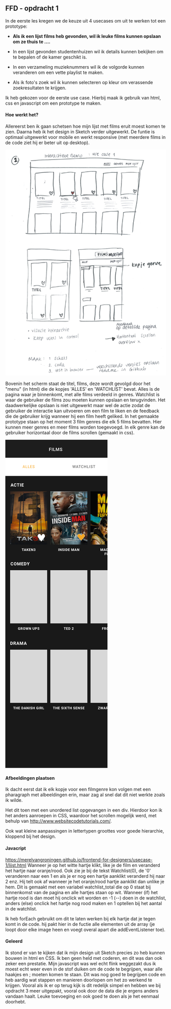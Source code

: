## FFD - opdracht 1

In de eerste les kregen we de keuze uit 4 usecases om uit te werken tot een prototype: 

- **Als ik een lijst films heb gevonden, wil ik leuke films kunnen opslaan om ze thuis te ....**

- In een lijst gevonden studentenhuizen wil ik details kunnen bekijken om te bepalen of de kamer geschikt is.

- In een verzameling muzieknummers wil ik de volgorde kunnen veranderen om een vette playlist te maken.

- Als ik foto's zoek wil ik kunnen selecteren op kleur om verassende zoekresultaten te krijgen.

Ik heb gekozen voor de eerste use case. Hierbij maak ik gebruik van html, css en javascript om een prototype te maken.

#### Hoe werkt het?

Allereerst ben ik gaan schetsen hoe mijn lijst met films eruit moest komen te zien. Daarna heb ik het design in Sketch verder uitgewerkt. De funtie is optimaal uitgewerkt voor mobile en werkt responsive (met meerdere films in de code ziet hij er beter uit op desktop).


![alt text](pictures/schetsopdracht1.png "schets design opdracht 1")

Bovenin het scherm staat de titel, films, deze wordt gevolgd door het "menu" (in html) die de kopjes 'ALLES' en 'WATCHLIST' bevat. Alles is de pagina waar je binnenkomt, met alle films verdeeld in genres. Watchlist is waar de gebruiker de films zou moeten kunnen opslaan en terugvinden. Het daadwerkelijke opslaan is niet uitgewerkt maar wel de actie zodat de gebruiker de interactie kan uitvoeren om een film te liken en de feedback die de gebruiker krijg wanneer hij een film heeft geliked. 
In het gemaakte prototype staan op het moment 3 film genres die elk 5 films bevatten. Hier kunnen meer genres en meer films worden toegevoegd. In elk genre kan de gebruiker horizontaal door de films scrollen (gemaakt in css). 

![alt text](pictures/designopdracht1.png "design gemaakt in Sketch opdracht 1")


#### Afbeeldingen plaatsen

Ik dacht eerst dat ik elk kopje voor een filmgenre kon volgen met een pharagraph met albeeldingen erin, maar zag al snel dat dit niet werkte zoals ik wilde.

Het dit toen met een unordered list opgevangen in een div. Hierdoor kon ik het anders aanroepen in CSS, waardoor het scrollen mogelijk werd, met behulp van http://www.websitecodetutorials.com/.

Ook wat kleine aanpassingen in lettertypen groottes voor goede hierarchie, kloppend bij het design.

#### Javacript

https://merelvangroningen.github.io/frontend-for-designers/usecase-1/lijst.html
Wanneer je op het witte hartje klikt, like je de film en veranderd het hartje naar oranje/rood. Ook zie je bij de tekst Watchlist(0), de '0' veranderen naar een 1 en als je er nog een hartje aanklikt veranderd hij naar 2 enz. Hij telt ook af wanneer je het oranje/rood hartje aanklikt dan unlike je hem. 
Dit is gemaakt met een variabel watchlist_total die op 0 staat bij binnenkomst van de pagina en alle hartjes staan op wit. Wanneer (if) het hartje rood is dan moet hij onclick wit worden en -1 (--) doen in de watchlist, anders (else) onclick het hartje nog rood maken en 1 optellen bij het aantal in de watchlist. 

Ik heb forEach gebruikt om dit te laten werken bij elk hartje dat je tegen komt in de code. hij pakt hier in de fuctie alle elementen uit de array (je loopt door elke image heen en voegt overal apart die addEventListener toe).

#### Geleerd

Ik stond er van te kijken dat ik mijn design uit Sketch precies zo heb kunnen bouwen in html en CSS. Ik ben geen held met coderen, en dit was dan ook zeker een prestatie. Mijn javascript was wel echt flink weggezakt dus ik moest echt weer even in de stof duiken om de code te begrijpen, waar alle haakjes en ; moeten komen te staan. Dit was nog goed te begrijpen code en heb aardig wat stappen en manieren doorlopen om het zo werkend te krijgen. 
Vooral als ik er op terug kijk is dit redelijk simpel en hebben we bij opdracht 3 meer uitgepakt, vooral ook door de data die je ergens anders vandaan haalt. Leuke toevoeging en ook goed te doen als je het eenmaal doorhebt. 

